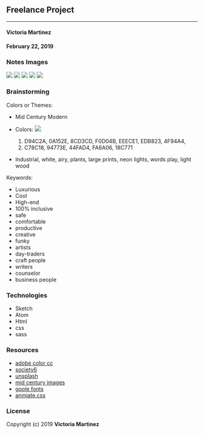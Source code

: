 ## Freelance Project
---

#### Victoria Martinez
#### February 22, 2019


### Notes Images

![](src/assets/images/paper-sketch/notes.jpg)
![](src/assets/images/paper-sketch/first-draws.jpg)
![](src/assets/images/paper-sketch/landing.jpg)
![](src/assets/images/paper-sketch/landing.jpg)
![](src/assets/images/paper-sketch/pages.jpg)

### Brainstorming
  Colors or Themes:
  * Mid Century Modern
  * Colors:
  ![](src/assets/images/paper-sketch/Screen-shot.png)
    1. D94C2A, 0A152E, 8CD3CD, F0D04B, EEECE1, EDB823, 4F94A4,
    2. C78C18, 94773E, 44FAD4, FA6A06, 18C771

  * Industrial, white, airy, plants, large prints, neon lights, words play, light wood

  Keywords:
  * Luxurious
  * Cool
  * High-end
  * 100% inclusive
  * safe
  * comfortable
  * productive
  * creative
  * funky
  * artists
  * day-traders
  * craft people
  * writers
  * counselor
  * business people

### Technologies  

  * Sketch
  * Atom
  * Html
  * css
  * sass  

### Resources

  * [adobe color cc](https://color.adobe.com)
  * [society6](https://society6.com)
  * [unsplash](https://unsplash.com)
  * [mid century images](https://www.google.com/search?q=google+images+mid+century)
  * [goole fonts](https://fonts.google.com/)
  * [anmiate.css](https://daneden.github.io/animate.css/)


### License

  Copyright (c) 2019 **Victoria Martinez**
